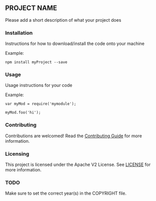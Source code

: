 ## PROJECT NAME

Please add a short description of what your project does

### Installation

Instructions for how to download/install the code onto your machine

Example:
```
npm install myProject --save
```

### Usage

Usage instructions for your code

Example:

```
var myMod = require('mymodule');

myMod.foo('hi');
```

### Contributing

Contributions are welcomed! Read the [Contributing Guide](CONTRIBUTING.md) for more information.

### Licensing

This project is licensed under the Apache V2 License. See [LICENSE](LICENSE) for more information.

### TODO

Make sure to set the correct year(s) in the COPYRIGHT file.
